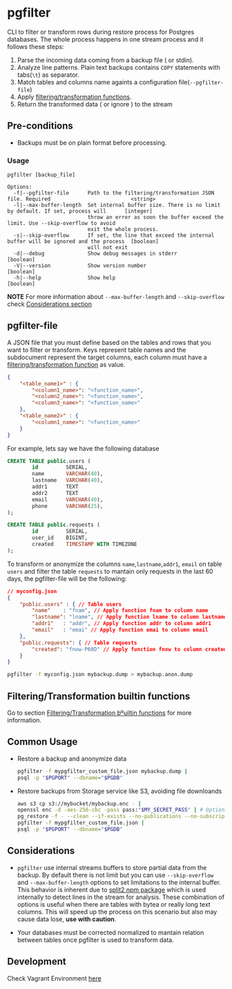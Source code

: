 # pgfilter

CLI to filter or transform rows during restore process for Postgres databases. The whole process happens in one stream process and it follows these steps:

1) Parse the incoming data coming from a backup file ( or stdin).
2) Analyze line patterns. Plain text backups contains `COPY` statements with tabs(`\t`) as separator.
3) Match tables and columns name againts a configuration file(`--pgfilter-file`)
4) Apply [filtering/transformation functions](./docs/Functions.md).
5) Return the transformed data ( or ignore ) to the stream
## Pre-conditions

- Backups must be on plain format before processing.
### Usage

```
pgfilter [backup_file]

Options:
  -f|--pgfilter-file      Path to the filtering/transformation JSON file. Required                          <string>
  -l|--max-buffer-length  Set internal buffer size. There is no limit by default. If set, process will      [integer]
                          throw an error as soon the buffer exceed the limit. Use --skip-overflow to avoid
                          exit the whole process.
  -s|--skip-overflow      If set, the line that exceed the internal buffer will be ignored and the process  [boolean]
                          will not exit
  -d|--debug              Show debug messages in stderr                                                     [boolean]
  -V|--version            Show version number                                                               [boolean]
  -h|--help               Show help                                                                         [boolean]
```

__NOTE__ For more information about `--max-buffer-length` and `--skip-overflow` check [Considerations section](#considerations)
## pgfilter-file

A JSON file that you must define based on the tables and rows that you want to filter or transform. Keys represent table names and the subdocument represent the target columns, each column must have a [filtering/transformation function](./docs/Functions.md) as value.

```json
{
	"<table_name1>" : {
		"<column1_name>": "<function_name>",
		"<column2_name>": "<function_name>",
		"<column3_name>": "<function_name>"
	},
	"<table_name2>" : {
		"<column1_name>": "<function_name>"
	}
}
```

For example, lets say we have the following database

```sql
CREATE TABLE public.users (
		id         SERIAL,
		name       VARCHAR(40),
		lastname   VARCHAR(40),
		addr1      TEXT
		addr2      TEXT
		email      VARCHAR(40),
		phone      VARCHAR(25),
);

CREATE TABLE public.requests (
		id         SERIAL,
		user_id    BIGINT,
		created    TIMESTAMP WITH TIMEZONE
);
```

To transform or anonymize the columns `name`,`lastname`,`addr1`, `email` on table `users` and filter the table `requests` to mantain only requests in the last 60 days, the pgfilter-file will be the following:

```json
// myconfig.json
{
	"public.users" : { // Table users
		"name"    : "fnam", // Apply function fnam to column name
		"lastname": "lname", // Apply function lname to column lastname
		"addr1"   : "addr", // Apply function addr to column addr1
		"email"   : "emai" // Apply function emai to column email
	},
	"public.requests": { // Table requests
		"created": "fnow-P60D" // Apply function fnow to column created
	}
}
```

```sh
pgfilter -f myconfig.json mybackup.dump > mybackup.anon.dump
```
## Filtering/Transformation builtin functions

Go to section [Filtering/Transformation bºuiltin functions](./docs/Functions.md) for more information.
## Common Usage

- Restore a backup and anonymize data

	```bash
	pgfilter -f mypgfilter_custom_file.json mybackup.dump |
	psql -p "$PGPORT" --dbname="$PGDB"
	```

- Restore backups from Storage service like S3, avoiding file downloands

	```bash
	aws s3 cp s3://mybucket/mybackup.enc - |
	openssl enc -d -aes-256-cbc -pass pass:"$MY_SECRET_PASS" | # Optional Decrypt backup. Always encrypt your backups
	pg_restore -f - --clean --if-exists --no-publications --no-subscriptions --no-comments |
	pgfilter -f mypgfilter_custom_file.json |
	psql -p "$PGPORT" --dbname="$PGDB"
	```

## Considerations

* `pgfilter` use internal streams buffers to store partial data from the backup. By default there is not limit but you can use  `--skip-overflow` and `--max-buffer-length` options to set limitations to the internal buffer. This behavior is inherent due to [split2 npm package](https://www.npmjs.com/package/split2) which is used internally to detect lines in the stream for analysis. These combination of options is useful when there are tables with bytea or really long text columns. This will speed up the process on this scenario but also may cause data lose, **use with caution**.

* Your databases must be corrected normalized to mantain relation between tables once pgfilter is used to transform data.

## Development

Check Vagrant Environment [here](./vagrant/README.md)
